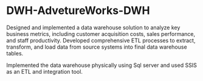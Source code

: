 # DWH-AdvetureWorks-DWH
Designed and implemented a data warehouse solution to analyze key business metrics, including customer acquisition costs, sales performance, and staff productivity. Developed comprehensive ETL processes to extract, transform, and load data from source systems into final data warehouse tables.

Implemented the data warehouse physically using Sql server and used SSIS as an ETL and integration tool.
